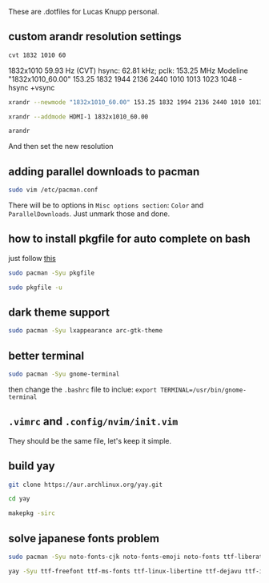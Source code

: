 These are .dotfiles for Lucas Knupp personal.

## custom arandr resolution settings

```bash
cvt 1832 1010 60
```

1832x1010 59.93 Hz (CVT) hsync: 62.81 kHz; pclk: 153.25 MHz
Modeline "1832x1010_60.00"  153.25  1832 1944 2136 2440  1010 1013 1023 1048 -hsync +vsync

```bash
xrandr --newmode "1832x1010_60.00" 153.25 1832 1994 2136 2440 1010 1013 1023 1048 -hsync +vsync
```

```bash
xrandr --addmode HDMI-1 1832x1010_60.00
```

```bash
arandr
```

And then set the new resolution

## adding parallel downloads to pacman

```bash
sudo vim /etc/pacman.conf
```

There will be to options in `Misc options section`: `Color` and `ParallelDownloads`. Just unmark those and done.

## how to install pkgfile for auto complete on bash

just follow [this](https://wiki.archlinux.org/title/pkgfile)

```bash
sudo pacman -Syu pkgfile
```
```bash
sudo pkgfile -u
```

## dark theme support
```bash
sudo pacman -Syu lxappearance arc-gtk-theme
```

## better terminal

```bash
sudo pacman -Syu gnome-terminal
```

then change the `.bashrc` file to inclue: `export TERMINAL=/usr/bin/gnome-terminal`

## `.vimrc` and `.config/nvim/init.vim`

They should be the same file, let's keep it simple.

## build yay

```bash
git clone https://aur.archlinux.org/yay.git
```
```bash
cd yay
```
```bash
makepkg -sirc
```

## solve japanese fonts problem

```bash
sudo pacman -Syu noto-fonts-cjk noto-fonts-emoji noto-fonts ttf-liberation
```
```bash
yay -Syu ttf-freefont ttf-ms-fonts ttf-linux-libertine ttf-dejavu ttf-inconsolata ttf-ubuntu-font-family
```
